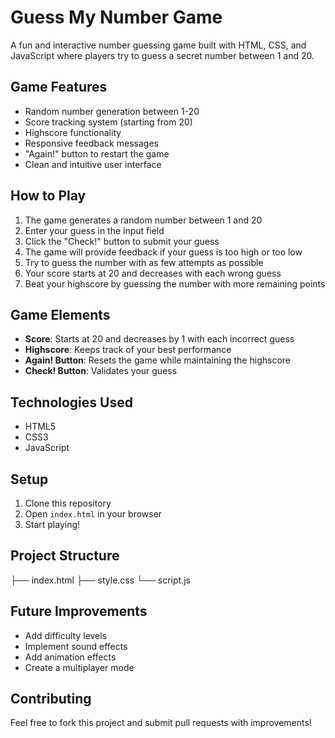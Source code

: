 # Guess My Number Game

A fun and interactive number guessing game built with HTML, CSS, and JavaScript where players try to guess a secret number between 1 and 20.

## Game Features

- Random number generation between 1-20
- Score tracking system (starting from 20)
- Highscore functionality
- Responsive feedback messages
- "Again!" button to restart the game
- Clean and intuitive user interface

## How to Play

1. The game generates a random number between 1 and 20
2. Enter your guess in the input field
3. Click the "Check!" button to submit your guess
4. The game will provide feedback if your guess is too high or too low
5. Try to guess the number with as few attempts as possible
6. Your score starts at 20 and decreases with each wrong guess
7. Beat your highscore by guessing the number with more remaining points

## Game Elements

- **Score**: Starts at 20 and decreases by 1 with each incorrect guess
- **Highscore**: Keeps track of your best performance
- **Again! Button**: Resets the game while maintaining the highscore
- **Check! Button**: Validates your guess

## Technologies Used

- HTML5
- CSS3
- JavaScript

## Setup

1. Clone this repository
2. Open `index.html` in your browser
3. Start playing!

## Project Structure
├── index.html
├── style.css
└── script.js

## Future Improvements

- Add difficulty levels
- Implement sound effects
- Add animation effects
- Create a multiplayer mode

## Contributing

Feel free to fork this project and submit pull requests with improvements!

